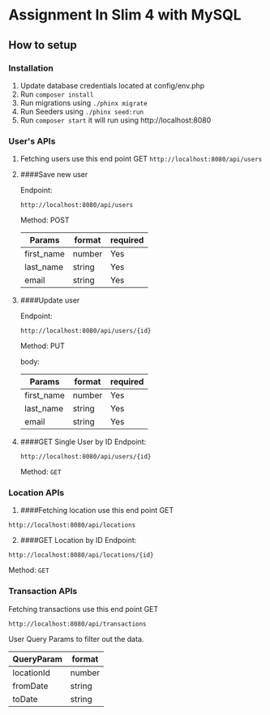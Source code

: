 # Assignment In Slim 4 with MySQL

## How to setup

### Installation
1. Update database credentials located at config/env.php
2. Run `composer install`
3. Run migrations using `./phinx migrate`
4. Run Seeders using `./phinx seed:run`
5. Run `composer start` it will run using http://localhost:8080

### User's APIs
1. Fetching users use this end point GET `http://localhost:8080/api/users`


2. ####Save new user
    
    Endpoint: 


   `http://localhost:8080/api/users`

   Method: POST

   Params | format | required
         --- | --- | ---
   first_name | number | Yes
   last_name | string | Yes
   email | string | Yes


3. ####Update user

   Endpoint: 


   `http://localhost:8080/api/users/{id}`

   Method: PUT

   body: 

   Params | format | required
      --- | --- | ---
   first_name | number | Yes
   last_name | string | Yes
   email | string | Yes

5. ####GET Single User by ID
   Endpoint: 

   
   `http://localhost:8080/api/users/{id}`

   Method: `GET`


### Location APIs
1. ####Fetching location use this end point GET 


`http://localhost:8080/api/locations`


2. ####GET Location by ID
   Endpoint: 

   
`http://localhost:8080/api/locations/{id}`

   Method: `GET`


### Transaction APIs
   Fetching transactions use this end point GET 

   
   `http://localhost:8080/api/transactions`

User Query Params to filter out the data.


   QueryParam | format 
   --- | --- 
   locationId | number 
   fromDate | string
   toDate | string

   

